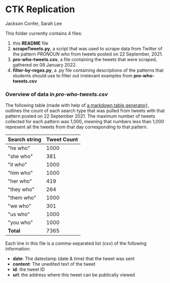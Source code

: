 # CTK Replication

Jackson Confer, Sarah Lee

This folder currently contains 4 files:

 1. this **README** file
 2. **scrapeTweets.py**, a script that was used to scrape data from Twitter of the pattern _PRONOUN who_ from tweets posted on 22 September, 2021. 
 3. **pro-who-tweets.csv**, a file containing the tweets that were scraped, gathered on 08 January 2022.
 4. **filter-by-regex.py**, a .py file containing descriptions of the patterns that students should use to filter out irrelevant examples from **pro-who-tweets.csv**

### Overview of data in _pro-who-tweets.csv_

The following table (made with help of [a markdown table generator](https://www.tablesgenerator.com/markdown_tables)), outlines the count of each search type that was pulled from tweets with that pattern posted on 22 September 2021. The maximum number of tweets collected for each pattern was 1,000, meaning that numbers less than 1,000 represent all the tweets from that day corresponding to that pattern.

| **Search string** | **Tweet Count** |
|-------------------|-----------------|
| "he who"          | 1000            |
| "she who"         | 381             |
| "it who"          | 1000            |
| "him who"         | 1000            |
| "her who"         | 419             |
| "they who"        | 264             |
| "them who"        | 1000            |
| "we who"          | 301             |
| "us who"          | 1000            |
| "you who"         | 1000            |
| **Total**         | 7365            |

Each line in this file is a comma-separated list (csv) of the following information:
  - **date**: The datestamp (date & time) that the tweet was sent 
  - **content**: The unedited text of the tweet
  - **id**: the tweet ID 
  - **url**: the address where this tweet can be publically viewed
